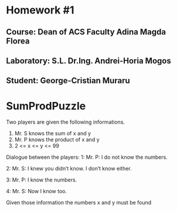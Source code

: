 Homework #1
===============
Course: Dean of ACS Faculty Adina Magda Florea
-----------
Laboratory: S.L. Dr.Ing. Andrei-Horia Mogos
------------
Student: George-Cristian Muraru
------------

SumProdPuzzle
=============

Two players are given the following informations.
1. Mr. S knows the sum of x and y
2. Mr. P knows the product of x and y
3. 2 <= x <= y <= 99

Dialogue between the players:
1: Mr. P: I do not know the numbers.

2: Mr. S: I knew you didn’t know. I don’t know either.

3: Mr. P: I know the numbers.

4: Mr. S: Now I know too.

Given those information the numbers x and y must be found
